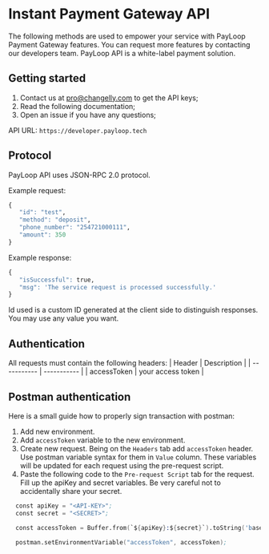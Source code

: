 # Instant Payment Gateway API
The following methods are used to empower your service with PayLoop Payment Gateway features. You can request more features by contacting our developers team. PayLoop API is a white-label payment solution.

## Getting started
1. Contact us at pro@changelly.com to get the API keys;
2. Read the following documentation;
3. Open an issue if you have any questions;

API URL: ``` https://developer.payloop.tech ```

## Protocol
PayLoop API uses JSON-RPC 2.0 protocol.

Example request:
```r
{
   "id": "test",
   "method": "deposit",
   "phone_number": "254721000111",
   "amount": 350
}
```

Example response:
```r
{
   "isSuccessful": true,
   "msg": 'The service request is processed successfully.'
}
```

Id used is a custom ID generated at the client side to distinguish responses. You may use any value you want.

## Authentication
All requests must contain the following headers:
| Header      | Description |
| ----------- | ----------- |
| accessToken      | your access token       |


## Postman authentication
Here is a small guide how to properly sign transaction with postman:

1. Add new environment.
2. Add ```accessToken``` variable to the new environment.
3. Create new request. Being on the ```Headers``` tab add ```accessToken``` header. Use postman variable syntax for them in ```Value``` column. These variables will be updated for each request using the pre-request script.
4. Paste the following code to the ```Pre-request Script``` tab for the request. Fill up the apiKey and secret variables. Be very careful not to accidentally share your secret.

```s
  const apiKey = "<API-KEY>";
  const secret = "<SECRET>";

  const accessToken = Buffer.from(`${apiKey}:${secret}`).toString('base64');

  postman.setEnvironmentVariable("accessToken", accessToken);
```

